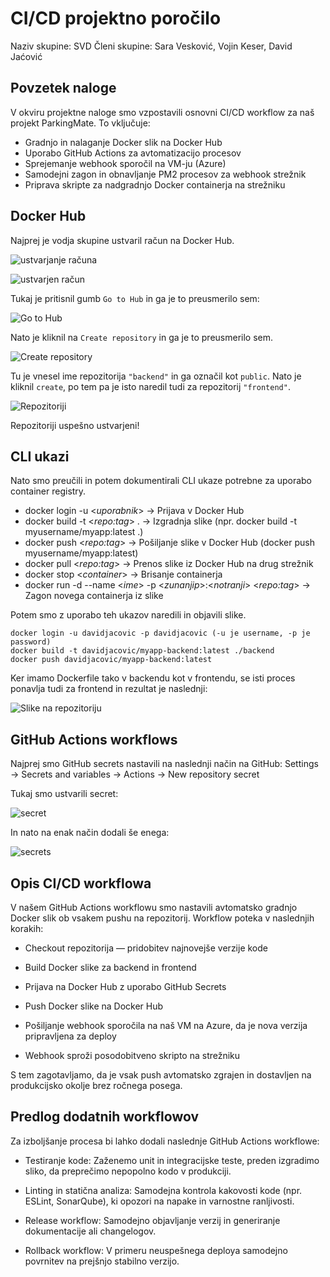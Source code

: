 # CI/CD projektno poročilo

Naziv skupine: SVD
Členi skupine: Sara Vesković, Vojin Keser, David Jaćović

## Povzetek naloge

V okviru projektne naloge smo vzpostavili osnovni CI/CD workflow za naš projekt ParkingMate. To vključuje:
- Gradnjo in nalaganje Docker slik na Docker Hub
- Uporabo GitHub Actions za avtomatizacijo procesov
- Sprejemanje webhook sporočil na VM-ju (Azure)
- Samodejni zagon in obnavljanje PM2 procesov za webhook strežnik
- Priprava skripte za nadgradnjo Docker containerja na strežniku 

## Docker Hub

Najprej je vodja skupine ustvaril račun na Docker Hub.

![ustvarjanje računa](slike/Screenshot%202025-06-07%20200222.png)

![ustvarjen račun](slike/Screenshot%202025-06-07%20200356.png)

Tukaj je pritisnil gumb `Go to Hub` in ga je to preusmerilo sem:

![Go to Hub](slike/Screenshot%202025-06-07%20213632.png)

Nato je kliknil na `Create repository` in ga je to preusmerilo sem.

![Create repository](slike\Screenshot%202025-06-07%20214231.png)

Tu je vnesel ime repozitorija `"backend"` in ga označil kot `public`. Nato je kliknil `create`, po tem pa je isto naredil tudi za repozitorij `"frontend"`.

![Repozitoriji](slike\Screenshot%202025-06-08%20035232.png)

Repozitoriji uspešno ustvarjeni!

## CLI ukazi

Nato smo preučili in potem dokumentirali CLI ukaze potrebne za uporabo container registry.

- docker login -u <*uporabnik*> → Prijava v Docker Hub
- docker build -t <*repo:tag*> . → Izgradnja slike (npr. docker build -t myusername/myapp:latest .)
- docker push <*repo:tag*> → Pošiljanje slike v Docker Hub (docker push myusername/myapp:latest)
- docker pull <*repo:tag*> → Prenos slike iz Docker Hub na drug strežnik
- docker stop <*container*> → Brisanje containerja
- docker run -d --name <*ime*> -p <*zunanjip*>:<*notranji*> <*repo:tag*> → Zagon novega containerja iz slike

Potem smo z uporabo teh ukazov naredili in objavili slike.

```
docker login -u davidjacovic -p davidjacovic (-u je username, -p je password)
docker build -t davidjacovic/myapp-backend:latest ./backend 
docker push davidjacovic/myapp-backend:latest 
```

Ker imamo Dockerfile tako v backendu kot v frontendu, se isti proces ponavlja tudi za frontend in rezultat je naslednji:

![Slike na repozitoriju](slike\Screenshot%202025-06-08%20152940.png)



## GitHub Actions workflows

Najprej smo GitHub secrets nastavili na naslednji način na GitHub: Settings → Secrets and variables → Actions → New repository secret 

Tukaj smo ustvarili secret:

![secret](slike\Screenshot%202025-06-08%20160616.png)

In nato na enak način dodali še enega:

![secrets](slike\Screenshot%202025-06-08%20160633.png)

## Opis CI/CD workflowa

V našem GitHub Actions workflowu smo nastavili avtomatsko gradnjo Docker slik ob vsakem pushu na repozitorij. Workflow poteka v naslednjih korakih:

- Checkout repozitorija — pridobitev najnovejše verzije kode

- Build Docker slike za backend in frontend

- Prijava na Docker Hub z uporabo GitHub Secrets

- Push Docker slike na Docker Hub

- Pošiljanje webhook sporočila na naš VM na Azure, da je nova verzija pripravljena za deploy

- Webhook sproži posodobitveno skripto na strežniku

S tem zagotavljamo, da je vsak push avtomatsko zgrajen in dostavljen na produkcijsko okolje brez ročnega posega.

## Predlog dodatnih workflowov

Za izboljšanje procesa bi lahko dodali naslednje GitHub Actions workflowe:

- Testiranje kode: Zaženemo unit in integracijske teste, preden izgradimo sliko, da preprečimo nepopolno kodo v produkciji.

- Linting in statična analiza: Samodejna kontrola kakovosti kode (npr. ESLint, SonarQube), ki opozori na napake in varnostne ranljivosti.

- Release workflow: Samodejno objavljanje verzij in generiranje dokumentacije ali changelogov.

- Rollback workflow: V primeru neuspešnega deploya samodejno povrnitev na prejšnjo stabilno verzijo.